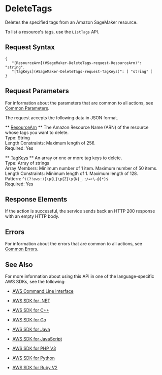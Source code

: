# DeleteTags<a name="API_DeleteTags"></a>

Deletes the specified tags from an Amazon SageMaker resource\.

To list a resource's tags, use the `ListTags` API\. 

## Request Syntax<a name="API_DeleteTags_RequestSyntax"></a>

```
{
   "[ResourceArn](#SageMaker-DeleteTags-request-ResourceArn)": "string",
   "[TagKeys](#SageMaker-DeleteTags-request-TagKeys)": [ "string" ]
}
```

## Request Parameters<a name="API_DeleteTags_RequestParameters"></a>

For information about the parameters that are common to all actions, see [Common Parameters](CommonParameters.md)\.

The request accepts the following data in JSON format\.

 ** [ResourceArn](#API_DeleteTags_RequestSyntax) **   <a name="SageMaker-DeleteTags-request-ResourceArn"></a>
The Amazon Resource Name \(ARN\) of the resource whose tags you want to delete\.  
Type: String  
Length Constraints: Maximum length of 256\.  
Required: Yes

 ** [TagKeys](#API_DeleteTags_RequestSyntax) **   <a name="SageMaker-DeleteTags-request-TagKeys"></a>
An array or one or more tag keys to delete\.  
Type: Array of strings  
Array Members: Minimum number of 1 item\. Maximum number of 50 items\.  
Length Constraints: Minimum length of 1\. Maximum length of 128\.  
Pattern: `^((?!aws:)[\p{L}\p{Z}\p{N}_.:/=+\-@]*)$`   
Required: Yes

## Response Elements<a name="API_DeleteTags_ResponseElements"></a>

If the action is successful, the service sends back an HTTP 200 response with an empty HTTP body\.

## Errors<a name="API_DeleteTags_Errors"></a>

For information about the errors that are common to all actions, see [Common Errors](CommonErrors.md)\.

## See Also<a name="API_DeleteTags_SeeAlso"></a>

For more information about using this API in one of the language\-specific AWS SDKs, see the following:

+  [AWS Command Line Interface](http://docs.aws.amazon.com/goto/aws-cli/sagemaker-2017-07-24/DeleteTags) 

+  [AWS SDK for \.NET](http://docs.aws.amazon.com/goto/DotNetSDKV3/sagemaker-2017-07-24/DeleteTags) 

+  [AWS SDK for C\+\+](http://docs.aws.amazon.com/goto/SdkForCpp/sagemaker-2017-07-24/DeleteTags) 

+  [AWS SDK for Go](http://docs.aws.amazon.com/goto/SdkForGoV1/sagemaker-2017-07-24/DeleteTags) 

+  [AWS SDK for Java](http://docs.aws.amazon.com/goto/SdkForJava/sagemaker-2017-07-24/DeleteTags) 

+  [AWS SDK for JavaScript](http://docs.aws.amazon.com/goto/AWSJavaScriptSDK/sagemaker-2017-07-24/DeleteTags) 

+  [AWS SDK for PHP V3](http://docs.aws.amazon.com/goto/SdkForPHPV3/sagemaker-2017-07-24/DeleteTags) 

+  [AWS SDK for Python](http://docs.aws.amazon.com/goto/boto3/sagemaker-2017-07-24/DeleteTags) 

+  [AWS SDK for Ruby V2](http://docs.aws.amazon.com/goto/SdkForRubyV2/sagemaker-2017-07-24/DeleteTags) 